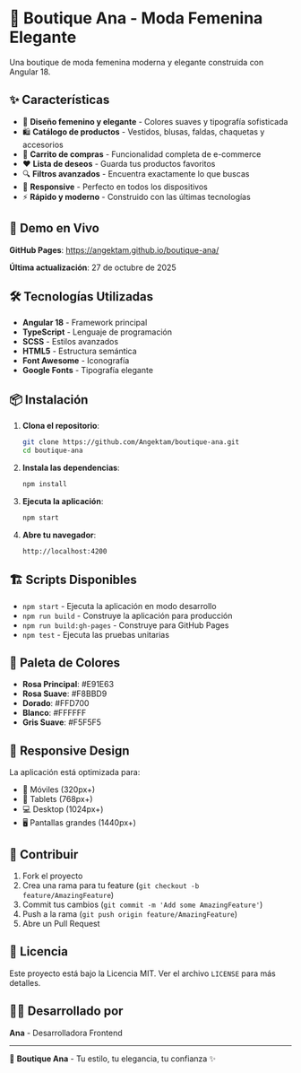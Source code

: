 # 💖 Boutique Ana - Moda Femenina Elegante

Una boutique de moda femenina moderna y elegante construida con Angular 18.

## ✨ Características

- 🎨 **Diseño femenino y elegante** - Colores suaves y tipografía sofisticada
- 🛍️ **Catálogo de productos** - Vestidos, blusas, faldas, chaquetas y accesorios
- 🛒 **Carrito de compras** - Funcionalidad completa de e-commerce
- ❤️ **Lista de deseos** - Guarda tus productos favoritos
- 🔍 **Filtros avanzados** - Encuentra exactamente lo que buscas
- 📱 **Responsive** - Perfecto en todos los dispositivos
- ⚡ **Rápido y moderno** - Construido con las últimas tecnologías

## 🚀 Demo en Vivo

**GitHub Pages**: https://angektam.github.io/boutique-ana/

**Última actualización**: 27 de octubre de 2025

## 🛠️ Tecnologías Utilizadas

- **Angular 18** - Framework principal
- **TypeScript** - Lenguaje de programación
- **SCSS** - Estilos avanzados
- **HTML5** - Estructura semántica
- **Font Awesome** - Iconografía
- **Google Fonts** - Tipografía elegante

## 📦 Instalación

1. **Clona el repositorio**:
   ```bash
   git clone https://github.com/Angektam/boutique-ana.git
   cd boutique-ana
   ```

2. **Instala las dependencias**:
   ```bash
   npm install
   ```

3. **Ejecuta la aplicación**:
   ```bash
   npm start
   ```

4. **Abre tu navegador**:
   ```
   http://localhost:4200
   ```

## 🏗️ Scripts Disponibles

- `npm start` - Ejecuta la aplicación en modo desarrollo
- `npm run build` - Construye la aplicación para producción
- `npm run build:gh-pages` - Construye para GitHub Pages
- `npm test` - Ejecuta las pruebas unitarias

## 🎨 Paleta de Colores

- **Rosa Principal**: #E91E63
- **Rosa Suave**: #F8BBD9
- **Dorado**: #FFD700
- **Blanco**: #FFFFFF
- **Gris Suave**: #F5F5F5

## 📱 Responsive Design

La aplicación está optimizada para:
- 📱 Móviles (320px+)
- 📱 Tablets (768px+)
- 💻 Desktop (1024px+)
- 🖥️ Pantallas grandes (1440px+)

## 🤝 Contribuir

1. Fork el proyecto
2. Crea una rama para tu feature (`git checkout -b feature/AmazingFeature`)
3. Commit tus cambios (`git commit -m 'Add some AmazingFeature'`)
4. Push a la rama (`git push origin feature/AmazingFeature`)
5. Abre un Pull Request

## 📄 Licencia

Este proyecto está bajo la Licencia MIT. Ver el archivo `LICENSE` para más detalles.

## 👩‍💻 Desarrollado por

**Ana** - Desarrolladora Frontend

---

💖 **Boutique Ana** - Tu estilo, tu elegancia, tu confianza ✨